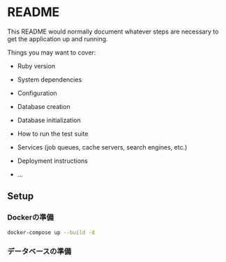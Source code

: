 # README

This README would normally document whatever steps are necessary to get the
application up and running.

Things you may want to cover:

* Ruby version

* System dependencies

* Configuration

* Database creation

* Database initialization

* How to run the test suite

* Services (job queues, cache servers, search engines, etc.)

* Deployment instructions
* ...

## Setup

### Dockerの準備
```bash
docker-compose up --build -d
```

### データベースの準備


```bash
